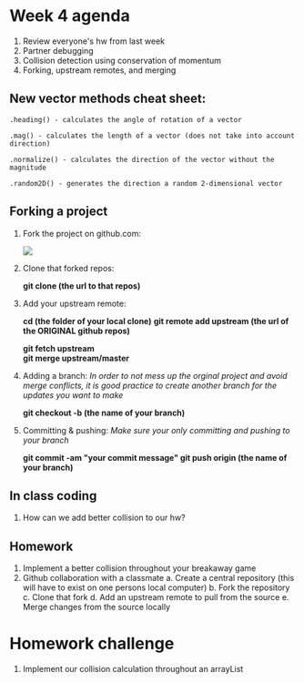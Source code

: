 # Week 4 agenda 
1. Review everyone's hw from last week 
2. Partner debugging 
3. Collision detection using conservation of momentum 
4. Forking, upstream remotes, and merging 



## New vector methods cheat sheet: 
	
	.heading() - calculates the angle of rotation of a vector 

	.mag() - calculates the length of a vector (does not take into account direction)  

	.normalize() - calculates the direction of the vector without the magnitude

	.random2D() - generates the direction a random 2-dimensional vector 



## Forking a project  

1. Fork the project on github.com: 

	![](https://cdn.tutsplus.com/net/uploads/2013/08/github_header.png "")


2. Clone that forked repos:

	**git clone (the url to that repos)**


3. Add your upstream remote: 

	**cd (the folder of your local clone)**
	**git remote add upstream (the url of the ORIGINAL github repos)**

	**git fetch upstream**</br>
	**git merge upstream/master**


4. Adding a branch: 
	*In order to not mess up the orginal project and avoid merge conflicts, 
	it is good practice to create another branch for the updates you want to make*

	**git checkout -b (the name of your branch)**


5. Committing & pushing: 
	*Make sure your only committing and pushing to your branch* 

	**git commit -am "your commit message"
	git push origin (the name of your branch)**




## In class coding 
1. How can we add better collision to our hw?  



## Homework 
1. Implement a better collision throughout your breakaway game 
2. Github collaboration with a classmate 
	a. Create a central repository (this will have to exist on one persons local computer)
 	b. Fork the repository 
 	c. Clone that fork
 	d. Add an upstream remote to pull from the source 
 	e. Merge changes from the source locally 



# Homework challenge
1. Implement our collision calculation throughout an arrayList 